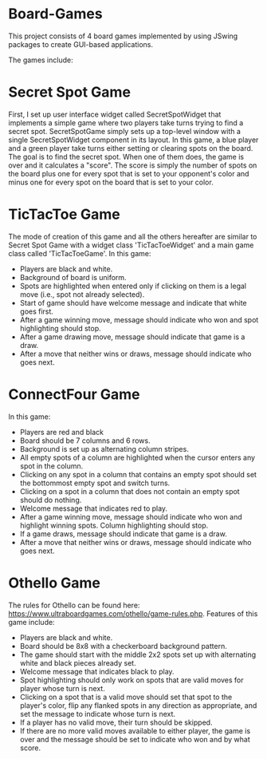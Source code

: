 # Board-Games

This project consists of 4 board games implemented by using JSwing packages to create GUI-based applications.

The games include:

# Secret Spot Game

First, I set up user interface widget called SecretSpotWidget that implements a simple game where two players take turns trying to find a secret spot. SecretSpotGame simply sets up a top-level window 
with a single SecretSpotWidget component in its layout. In this game, a blue player
and a green player take turns either setting or clearing spots on the board. The goal is to
find the secret spot. When one of them does, the game is over and it calculates a "score". The
score is simply the number of spots on the board plus one for every spot that is set to your
opponent's color and minus one for every spot on the board that is set to your color.

# TicTacToe Game
The mode of creation of this game and all the others hereafter are similar to Secret Spot Game with a widget class 'TicTacToeWidget' and a main game class called 'TicTacToeGame'. In this game:
* Players are black and white.
* Background of board is uniform.
* Spots are highlighted when entered only if clicking on them is a legal move (i.e., spot not already selected).
* Start of game should have welcome message and indicate that white goes first.
* After a game winning move, message should indicate who won and spot highlighting should stop.
* After a game drawing move, message should indicate that game is a draw.
* After a move that neither wins or draws, message should indicate who goes next.

# ConnectFour Game
In this game:
* Players are red and black
* Board should be 7 columns and 6 rows.
* Background is set up as alternating column stripes.
* All empty spots of a column are highlighted when the cursor enters any spot in the column.
* Clicking on any spot in a column that contains an empty spot should set the bottommost empty spot and switch turns.
* Clicking on a spot in a column that does not contain an empty spot should do nothing.
* Welcome message that indicates red to play.
* After a game winning move, message should indicate who won and highlight winning spots. Column highlighting should stop.
* If a game draws, message should indicate that game is a draw.
* After a move that neither wins or draws, message should indicate who goes next.

# Othello Game
The rules for Othello can be found here: https://www.ultraboardgames.com/othello/game-rules.php. 
Features of this game include:
* Players are black and white.
* Board should be 8x8 with a checkerboard background pattern.
* The game should start with the middle 2x2 spots set up with alternating white and black pieces already set.
* Welcome message that indicates black to play.
* Spot highlighting should only work on spots that are valid moves for player whose turn is next.
* Clicking on a spot that is a valid move should set that spot to the player's color, flip any flanked spots in any direction as appropriate, and set the message to indicate whose turn is next.
* If a player has no valid move, their turn should be skipped.
* If there are no more valid moves available to either player, the game is over and the message should be set to indicate who won and by what score.
